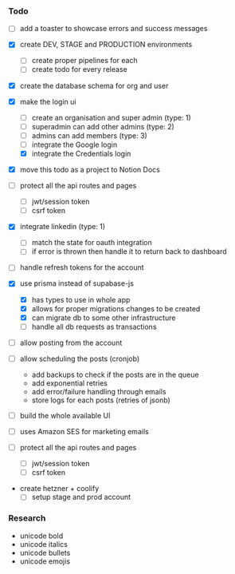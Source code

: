 ### Todo

- [ ] add a toaster to showcase errors and success messages
- [x] create DEV, STAGE and PRODUCTION environments
  - [ ] create proper pipelines for each
  - [ ] create todo for every release
- [x] create the database schema for org and user
- [x] make the login ui
  - [ ] create an organisation and super admin (type: 1)
  - [ ] superadmin can add other admins (type: 2)
  - [ ] admins can add members (type: 3)
  - [ ] integrate the Google login
  - [x] integrate the Credentials login
- [x] move this todo as a project to Notion Docs
- [ ] protect all the api routes and pages
  - [ ] jwt/session token
  - [ ] csrf token
- [x] integrate linkedin (type: 1)
  - [ ] match the state for oauth integration
  - [ ] if error is thrown then handle it to return back to dashboard
- [ ] handle refresh tokens for the account
- [x] use prisma instead of supabase-js
  - [x] has types to use in whole app
  - [x] allows for proper migrations changes to be created
  - [x] can migrate db to some other infrastructure
  - [ ] handle all db requests as transactions
- [ ] allow posting from the account
- [ ] allow scheduling the posts (cronjob)
  - add backups to check if the posts are in the queue
  - add exponential retries
  - add error/failure handling through emails
  - store logs for each posts (retries of jsonb)
- [ ] build the whole available UI
- [ ] uses Amazon SES for marketing emails
- [ ] protect all the api routes and pages

  - [ ] jwt/session token
  - [ ] csrf token

- create hetzner + coolify
  - [ ] setup stage and prod account

### Research

- unicode bold
- unicode italics
- unicode bullets
- unicode emojis
